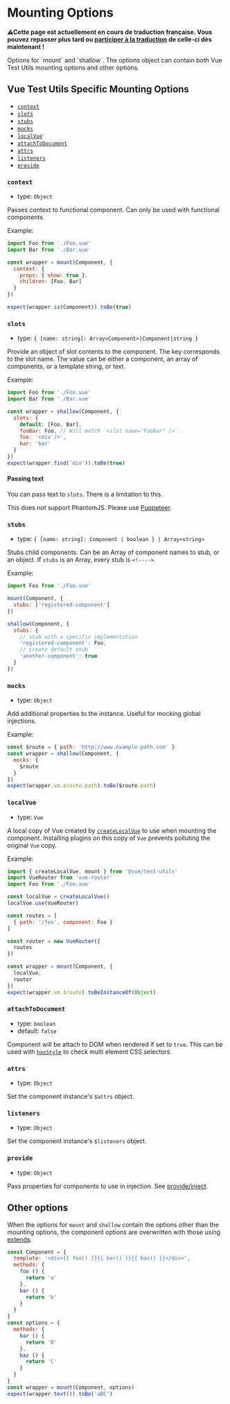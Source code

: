 # Mounting Options

<p><strong>⚠Cette page est actuellement en cours de traduction française. Vous pouvez repasser plus tard ou <a href="https://github.com/vuejs-fr/vue-test-utils" target="_blank">participer à la traduction</a> de celle-ci dès maintenant !</strong></p><p>Options for `mount` and `shallow`. The options object can contain both Vue Test Utils mounting options and other options.</p>

## Vue Test Utils Specific Mounting Options

- [`context`](#context)
- [`slots`](#slots)
- [`stubs`](#stubs)
- [`mocks`](#mocks)
- [`localVue`](#localvue)
- [`attachToDocument`](#attachtodocument)
- [`attrs`](#attrs)
- [`listeners`](#listeners)
- [`provide`](#provide)

### `context`

- type: `Object`

Passes context to functional component. Can only be used with functional components.

Example:

```js
import Foo from './Foo.vue'
import Bar from './Bar.vue'

const wrapper = mount(Component, {
  context: {
    props: { show: true },
    children: [Foo, Bar]
  }
})

expect(wrapper.is(Component)).toBe(true)
```

### `slots`

- type: `{ [name: string]: Array<Component>|Component|string }`

Provide an object of slot contents to the component. The key corresponds to the slot name. The value can be either a component, an array of components, or a template string, or text.

Example:

```js
import Foo from './Foo.vue'
import Bar from './Bar.vue'

const wrapper = shallow(Component, {
  slots: {
    default: [Foo, Bar],
    fooBar: Foo, // Will match `<slot name="FooBar" />`.
    foo: '<div />',
    bar: 'bar'
  }
})
expect(wrapper.find('div')).toBe(true)
```

#### Passing text

You can pass text to `slots`.
There is a limitation to this.

This does not support PhantomJS.
Please use [Puppeteer](https://github.com/karma-runner/karma-chrome-launcher#headless-chromium-with-puppeteer).

### `stubs`

- type: `{ [name: string]: Component | boolean } | Array<string>`

Stubs child components. Can be an Array of component names to stub, or an object. If `stubs` is an Array, every stub is `<!---->`.

Example:

```js
import Foo from './Foo.vue'

mount(Component, {
  stubs: ['registered-component']
})

shallow(Component, {
  stubs: {
    // stub with a specific implementation
    'registered-component': Foo,
    // create default stub
    'another-component': true
  }
})
```

### `mocks`

- type: `Object`

Add additional properties to the instance. Useful for mocking global injections.

Example:

```js
const $route = { path: 'http://www.example-path.com' }
const wrapper = shallow(Component, {
  mocks: {
    $route
  }
})
expect(wrapper.vm.$route.path).toBe($route.path)
```

### `localVue`

- type: `Vue`

A local copy of Vue created by [`createLocalVue`](./createLocalVue.md) to use when mounting the component. Installing plugins on this copy of `Vue` prevents polluting the original `Vue` copy.

Example:

```js
import { createLocalVue, mount } from '@vue/test-utils'
import VueRouter from 'vue-router'
import Foo from './Foo.vue'

const localVue = createLocalVue()
localVue.use(VueRouter)

const routes = [
  { path: '/foo', component: Foo }
]

const router = new VueRouter({
  routes
})

const wrapper = mount(Component, {
  localVue,
  router
})
expect(wrapper.vm.$route).toBeInstanceOf(Object)
```

### `attachToDocument`

- type: `boolean`
- default: `false`

Component will be attach to DOM when rendered if set to `true`. This can be used with [`hasStyle`](wrapper/hasStyle.md) to check multi element CSS selectors.

### `attrs`

- type: `Object`

Set the component instance's `$attrs` object.

### `listeners`

- type: `Object`

Set the component instance's `$listeners` object.

### `provide`

- type: `Object`

Pass properties for components to use in injection. See [provide/inject](https://vuejs.org/v2/api/#provide-inject).

## Other options

When the options for `mount` and `shallow` contain the options other than the mounting options, the component options are overwritten with those using [extends](https://vuejs.org/v2/api/#extends).

```js
const Component = {
  template: '<div>{{ foo() }}{{ bar() }}{{ baz() }}</div>',
  methods: {
    foo () {
      return 'a'
    },
    bar () {
      return 'b'
    }
  }
}
const options = {
  methods: {
    bar () {
      return 'B'
    },
    baz () {
      return 'C'
    }
  }
}
const wrapper = mount(Component, options)
expect(wrapper.text()).toBe('aBC')
```
